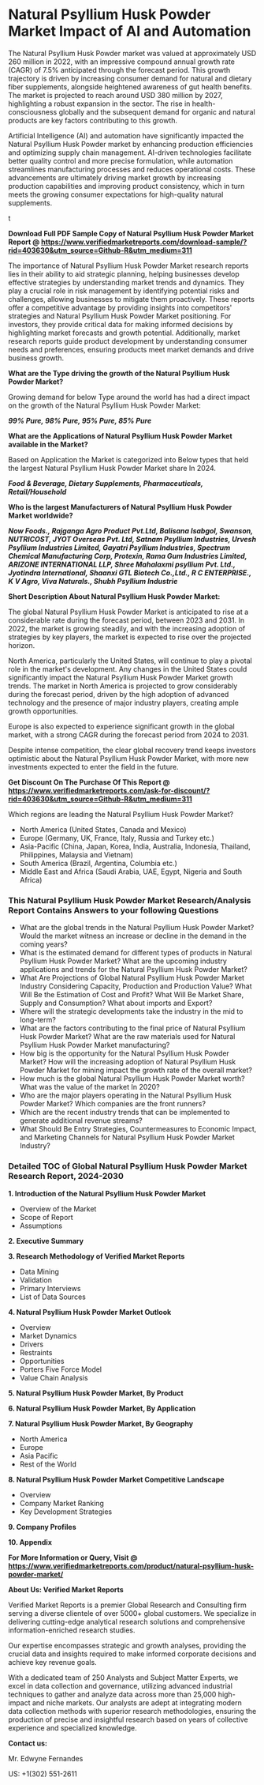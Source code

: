 <meta name="title" content="Global Natural Psyllium Husk Powder Market Impact of AI and Automation"><meta name="description" content="The Natural Psyllium Husk Powder market was valued at approximately USD 260 million in 2022, with an impressive compound annual growth rate (CAGR) of 7.5% anticipated "><meta name="title" content="Natural Psyllium Husk Powder Market Size, Share, Scope, Trends, Growth, Opportunities, Analysis, Forecast"><h1>Natural Psyllium Husk Powder Market Impact of AI and Automation</h1><p>The Natural Psyllium Husk Powder market was valued at approximately USD 260 million in 2022, with an impressive compound annual growth rate (CAGR) of 7.5% anticipated through the forecast period. This growth trajectory is driven by increasing consumer demand for natural and dietary fiber supplements, alongside heightened awareness of gut health benefits. The market is projected to reach around USD 380 million by 2027, highlighting a robust expansion in the sector. The rise in health-consciousness globally and the subsequent demand for organic and natural products are key factors contributing to this growth.</p><p>Artificial Intelligence (AI) and automation have significantly impacted the Natural Psyllium Husk Powder market by enhancing production efficiencies and optimizing supply chain management. AI-driven technologies facilitate better quality control and more precise formulation, while automation streamlines manufacturing processes and reduces operational costs. These advancements are ultimately driving market growth by increasing production capabilities and improving product consistency, which in turn meets the growing consumer expectations for high-quality natural supplements.</p>t</p><p id="" class=""><strong>Download Full PDF Sample Copy of Natural Psyllium Husk Powder Market Report @ <a href="https://www.verifiedmarketreports.com/download-sample/?rid=403630&utm_source=Github-R&utm_medium=311" target="_blank">https://www.verifiedmarketreports.com/download-sample/?rid=403630&utm_source=Github-R&utm_medium=311</a></strong></p><p>The importance of&nbsp;Natural Psyllium Husk Powder Market research reports lies in their ability to aid strategic planning, helping businesses develop effective strategies by understanding market trends and dynamics. They play a crucial role in risk management by identifying potential risks and challenges, allowing businesses to mitigate them proactively. These reports offer a competitive advantage by providing insights into competitors' strategies and Natural Psyllium Husk Powder Market positioning. For investors, they provide critical data for making informed decisions by highlighting market forecasts and growth potential. Additionally, market research reports guide product development by understanding consumer needs and preferences, ensuring products meet market demands and drive business growth.</p><p><strong>What are the&nbsp;Type driving the growth of the Natural Psyllium Husk Powder Market?</strong></p><p id="" class="">Growing demand for below Type around the world has had a direct impact on the growth of the Natural Psyllium Husk Powder Market:</p><em><strong>99% Pure, 98% Pure, 95% Pure, 85% Pure</strong></em></p><strong>What are the&nbsp;Applications&nbsp;of Natural Psyllium Husk Powder Market available in the Market?</strong></p><p id="" class="">Based on Application the Market is categorized into Below types that held the largest Natural Psyllium Husk Powder Market share In 2024.</p><em><strong>Food & Beverage, Dietary Supplements, Pharmaceuticals, Retail/Household</strong></em></p><strong>Who is the largest Manufacturers of Natural Psyllium Husk Powder Market worldwide?</strong></p><p><em><strong>Now Foods., Rajganga Agro Product Pvt.Ltd, Balisana Isabgol, Swanson, NUTRICOST, JYOT Overseas Pvt. Ltd, Satnam Psyllium Industries, Urvesh Psyllium Industries Limited, Gayatri Psyllium Industries, Spectrum Chemical Manufacturing Corp, Protexin, Rama Gum Industries Limited, ARIZONE INTERNATIONAL LLP, Shree Mahalaxmi psyllium Pvt. Ltd., Jyotindra International, Shaanxi GTL Biotech Co.,Ltd., R C ENTERPRISE., K V Agro, Viva Naturals., Shubh Psyllium Industrie</strong></em></p><p id="" class=""><strong>Short Description About Natural Psyllium Husk Powder Market:</strong></p><p>The global Natural Psyllium Husk Powder Market is anticipated to rise at a considerable rate during the forecast period, between 2023 and 2031. In 2022, the market is growing steadily, and with the increasing adoption of strategies by key players, the market is expected to rise over the projected horizon.</p><p>North America, particularly the United States, will continue to play a pivotal role in the market's development. Any changes in the United States could significantly impact the Natural Psyllium Husk Powder Market growth trends. The market in North America is projected to grow considerably during the forecast period, driven by the high adoption of advanced technology and the presence of major industry players, creating ample growth opportunities.</p><p>Europe is also expected to experience significant growth in the global market, with a strong CAGR during the forecast period from 2024 to 2031.</p><p>Despite intense competition, the clear global recovery trend keeps investors optimistic about the Natural Psyllium Husk Powder Market, with more new investments expected to enter the field in the future.</p><p id="" class=""><strong>Get Discount On The Purchase Of This Report @ <a href="https://www.verifiedmarketreports.com/ask-for-discount/?rid=403630&utm_source=Github-R&utm_medium=311" target="_blank">https://www.verifiedmarketreports.com/ask-for-discount/?rid=403630&utm_source=Github-R&utm_medium=311</a></strong></p>Which regions are leading the Natural Psyllium Husk Powder Market?</p><ul><li>North America (United States, Canada and Mexico)</li><li>Europe (Germany, UK, France, Italy, Russia and Turkey etc.)</li><li>Asia-Pacific (China, Japan, Korea, India, Australia, Indonesia, Thailand, Philippines, Malaysia and Vietnam)</li><li>South America (Brazil, Argentina, Columbia etc.)</li><li>Middle East and Africa (Saudi Arabia, UAE, Egypt, Nigeria and South Africa)</li></ul><h3 id="" class="">This Natural Psyllium Husk Powder Market Research/Analysis Report Contains Answers to your following Questions</h3><ul><li>What are the global trends in the Natural Psyllium Husk Powder Market? Would the market witness an increase or decline in the demand in the coming years?</li><li>What is the estimated demand for different types of products in Natural Psyllium Husk Powder Market? What are the upcoming industry applications and trends for the Natural Psyllium Husk Powder Market?</li><li>What Are Projections of Global Natural Psyllium Husk Powder Market Industry Considering Capacity, Production and Production Value? What Will Be the Estimation of Cost and Profit? What Will Be Market Share, Supply and Consumption? What about imports and Export?</li><li>Where will the strategic developments take the industry in the mid to long-term?</li><li>What are the factors contributing to the final price of Natural Psyllium Husk Powder Market? What are the raw materials used for Natural Psyllium Husk Powder Market manufacturing?</li><li>How big is the opportunity for the Natural Psyllium Husk Powder Market? How will the increasing adoption of Natural Psyllium Husk Powder Market for mining impact the growth rate of the overall market?</li><li>How much is the global Natural Psyllium Husk Powder Market worth? What was the value of the market In 2020?</li><li>Who are the major players operating in the Natural Psyllium Husk Powder Market? Which companies are the front runners?</li><li>Which are the recent industry trends that can be implemented to generate additional revenue streams?</li><li>What Should Be Entry Strategies, Countermeasures to Economic Impact, and Marketing Channels for Natural Psyllium Husk Powder Market Industry?</li></ul><h3 id="" class="">Detailed TOC of Global Natural Psyllium Husk Powder Market Research Report, 2024-2030</h3><p id="" class=""><strong>1. Introduction of the Natural Psyllium Husk Powder Market</strong></p><ul><li>Overview of the Market</li><li>Scope of Report</li><li>Assumptions</li></ul><p id="" class=""><strong>2. Executive Summary</strong></p><p id="" class=""><strong>3. Research Methodology of Verified Market Reports</strong></p><ul><li>Data Mining</li><li>Validation</li><li>Primary Interviews</li><li>List of Data Sources</li></ul><p id="" class=""><strong>4. Natural Psyllium Husk Powder Market Outlook</strong></p><ul><li>Overview</li><li>Market Dynamics</li><li>Drivers</li><li>Restraints</li><li>Opportunities</li><li>Porters Five Force Model</li><li>Value Chain Analysis</li></ul><p id="" class=""><strong>5. Natural Psyllium Husk Powder Market, By Product</strong></p><p id="" class=""><strong>6. Natural Psyllium Husk Powder Market, By Application</strong></p><p id="" class=""><strong>7. Natural Psyllium Husk Powder Market, By Geography</strong></p><ul><li>North America</li><li>Europe</li><li>Asia Pacific</li><li>Rest of the World</li></ul><p id="" class=""><strong>8. Natural Psyllium Husk Powder Market Competitive Landscape</strong></p><ul><li>Overview</li><li>Company Market Ranking</li><li>Key Development Strategies</li></ul><p id="" class=""><strong>9. Company Profiles</strong></p><p id="" class=""><strong>10. Appendix</strong></p><p id="" class=""><strong>For More Information or Query, Visit @ <a href="https://www.verifiedmarketreports.com/product/natural-psyllium-husk-powder-market/" target="_blank">https://www.verifiedmarketreports.com/product/natural-psyllium-husk-powder-market/</a></strong></p><p id="" class=""><strong>About Us: Verified Market Reports</strong></p><p id="" class="">Verified Market Reports is a premier Global Research and Consulting firm serving a diverse clientele of over 5000+ global customers. We specialize in delivering cutting-edge analytical research solutions and comprehensive information-enriched research studies.</p><p id="" class="">Our expertise encompasses strategic and growth analyses, providing the crucial data and insights required to make informed corporate decisions and achieve key revenue goals.</p><p id="" class="">With a dedicated team of 250 Analysts and Subject Matter Experts, we excel in data collection and governance, utilizing advanced industrial techniques to gather and analyze data across more than 25,000 high-impact and niche markets. Our analysts are adept at integrating modern data collection methods with superior research methodologies, ensuring the production of precise and insightful research based on years of collective experience and specialized knowledge.</p><p id="" class=""><strong>Contact us:</strong></p><p id="" class="">Mr. Edwyne Fernandes</p><p id="" class="">US: +1(302) 551-2611</p>